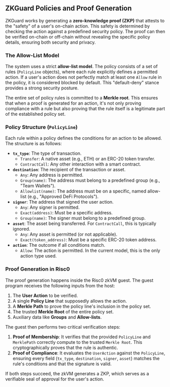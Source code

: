 ## ZKGuard Policies and Proof Generation

ZKGuard works by generating a **zero-knowledge proof (ZKP)** that attests to the "safety" of a user's on-chain action. This safety is determined by checking the action against a predefined security policy. The proof can then be verified on-chain or off-chain without revealing the specific policy details, ensuring both security and privacy.

### The Allow-List Model

The system uses a strict **allow-list model**. The policy consists of a set of rules (`PolicyLine` objects), where each rule explicitly defines a permitted action. If a user's action does not perfectly match at least one `Allow` rule in the policy, it is considered blocked by default. This "default-deny" stance provides a strong security posture.

The entire set of policy rules is committed to a **Merkle root**. This ensures that when a proof is generated for an action, it's not only proving compliance with a rule but also proving that the rule itself is a legitimate part of the established policy set.

### Policy Structure (`PolicyLine`)

Each rule within a policy defines the conditions for an action to be allowed. The structure is as follows:

* **`tx_type`**: The type of transaction.
    * `Transfer`: A native asset (e.g., ETH) or an ERC-20 token transfer.
    * `ContractCall`: Any other interaction with a smart contract.
* **`destination`**: The recipient of the transaction or asset.
    * `Any`: Any address is permitted.
    * `Group(name)`: The address must belong to a predefined group (e.g., "Team Wallets").
    * `Allowlist(name)`: The address must be on a specific, named allow-list (e.g., "Approved DeFi Protocols").
* **`signer`**: The address that signed the user action.
    * `Any`: Any signer is permitted.
    * `Exact(address)`: Must be a specific address.
    * `Group(name)`: The signer must belong to a predefined group.
* **`asset`**: The asset being transferred. For `ContractCall`, this is typically ignored.
    * `Any`: Any asset is permitted (or not applicable).
    * `Exact(token_address)`: Must be a specific ERC-20 token address.
* **`action`**: The outcome if all conditions match.
    * `Allow`: The action is permitted. In the current model, this is the only action type used.

### Proof Generation in Risc0

The proof generation happens inside the Risc0 zkVM guest. The guest program receives the following inputs from the host:

1.  The **User Action** to be verified.
2.  A single **Policy Line** that supposedly allows the action.
3.  A **Merkle Path** to prove the policy line's inclusion in the policy set.
4.  The trusted **Merkle Root** of the entire policy set.
5.  Auxiliary data like **Groups** and **Allow-lists**.

The guest then performs two critical verification steps:

1.  **Proof of Membership**: It verifies that the provided `PolicyLine` and `MerklePath` correctly compute to the trusted `Merkle Root`. This cryptographically proves that the rule is authentic.
2.  **Proof of Compliance**: It evaluates the `UserAction` against the `PolicyLine`, ensuring every field (`tx_type`, `destination`, `signer`, `asset`) matches the rule's conditions and that the signature is valid.

If both steps succeed, the zkVM generates a ZKP, which serves as a verifiable seal of approval for the user's action.